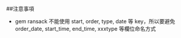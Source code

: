 ##注意事項

  - gem ransack 不能使用 start, order, type, date 等 key，所以要避免 order_date, start_time, end_time, xxxtype 等欄位命名方式
